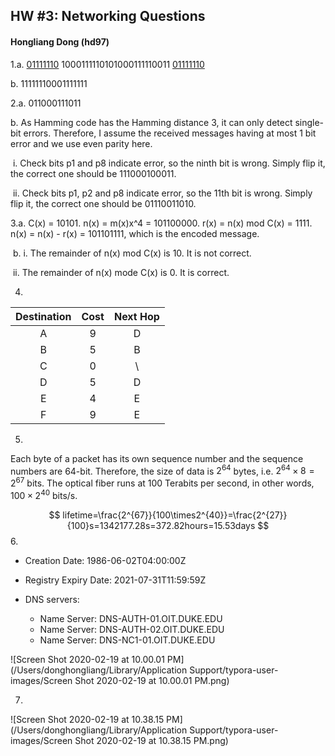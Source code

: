 ## **HW #3: Networking Questions**

#### Hongliang Dong (hd97)

1.a. <u>01111110</u> 1000111110101000111110011 <u>01111110</u>

   b. 11111110001111111

2.a. 011000111011

   b. As Hamming code has the Hamming distance 3, it can only detect single-bit errors. Therefore, I assume the received messages having at most 1 bit error and we use even parity here.

​		i. Check bits p1 and p8 indicate error, so the ninth bit is wrong. Simply flip it, the correct one should be 111000100011.

​		ii. Check bits p1, p2 and p8 indicate error, so the 11th bit is wrong. Simply flip it, the correct one should be 01110011010.

3.a. C(x) = 10101. n(x) = m(x)x^4 = 101100000. r(x) = n(x) mod C(x) = 1111. n(x) = n(x) - r(x) = 101101111, which is the encoded message.

​    b. i. The remainder of n(x) mod C(x) is 10. It is not correct.

​		ii. The remainder of n(x) mode C(x) is 0. It is correct.

4.

| Destination | Cost | Next Hop |
| :----:| :---: | :----: |
| A | 9 | D |
| B | 5 | B |
| C | 0 | \ |
| D | 5 | D |
| E | 4 | E |
| F | 9 | E |

5.

Each byte of a packet has its own sequence number and the sequence numbers are 64-bit. Therefore, the size of data is $2^{64}$ bytes, i.e. $2^{64}\times8 = 2^{67}$ bits. The optical fiber runs at $100$ Terabits per second, in other words, $100\times2^{40}$ bits/s. 

$$
lifetime=\frac{2^{67}}{100\times2^{40}}=\frac{2^{27}}{100}s=1342177.28s=372.82hours=15.53days
$$
6.

- Creation Date: 1986-06-02T04:00:00Z

- Registry Expiry Date: 2021-07-31T11:59:59Z
- DNS servers:
  - Name Server: DNS-AUTH-01.OIT.DUKE.EDU
  - Name Server: DNS-AUTH-02.OIT.DUKE.EDU
  - Name Server: DNS-NC1-01.OIT.DUKE.EDU



![Screen Shot 2020-02-19 at 10.00.01 PM](/Users/donghongliang/Library/Application Support/typora-user-images/Screen Shot 2020-02-19 at 10.00.01 PM.png)



7.

![Screen Shot 2020-02-19 at 10.38.15 PM](/Users/donghongliang/Library/Application Support/typora-user-images/Screen Shot 2020-02-19 at 10.38.15 PM.png)